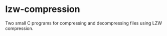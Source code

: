 lzw-compression
===============

Two small C programs for compressing and decompressing files using LZW compression.

